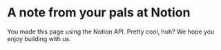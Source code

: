 # A note from your pals at Notion

You made this page using the Notion API. Pretty cool, huh? We hope you enjoy building with us.